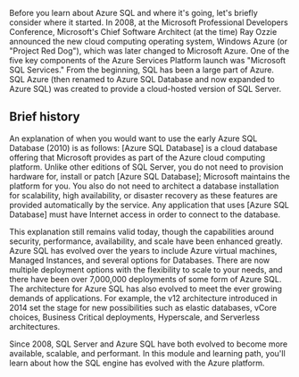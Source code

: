 Before you learn about Azure SQL and where it's going, let's briefly consider where it started. In 2008, at the Microsoft Professional Developers Conference, Microsoft's Chief Software Architect (at the time) Ray Ozzie announced the new cloud computing operating system, Windows Azure (or "Project Red Dog"), which was later changed to Microsoft Azure. One of the five key components of the Azure Services Platform launch was "Microsoft SQL Services." From the beginning, SQL has been a large part of Azure. SQL Azure (then renamed to Azure SQL Database and now expanded to Azure SQL) was created to provide a cloud-hosted version of SQL Server.  

## Brief history

An explanation of when you would want to use the early Azure SQL Database (2010) is as follows: [Azure SQL Database] is a cloud database offering that Microsoft provides as part of the Azure cloud computing platform. Unlike other editions of SQL Server, you do not need to provision hardware for, install or patch [Azure SQL Database]; Microsoft maintains the platform for you. You also do not need to architect a database installation for scalability, high availability, or disaster recovery as these features are provided automatically by the service. Any application that uses [Azure SQL Database] must have Internet access in order to connect to the database.  

This explanation still remains valid today, though the capabilities around security, performance, availability, and scale have been enhanced greatly. Azure SQL has evolved over the years to include Azure virtual machines, Managed Instances, and several options for Databases. There are now multiple deployment options with the flexibility to scale to your needs, and there have been over 7,000,000 deployments of some form of Azure SQL. The architecture for Azure SQL has also evolved to meet the ever growing demands of applications. For example, the v12 architecture introduced in 2014 set the stage for new possibilities such as elastic databases, vCore choices, Business Critical deployments, Hyperscale, and Serverless architectures.  

Since 2008, SQL Server and Azure SQL have both evolved to become more available, scalable, and performant. In this module and learning path, you'll learn about how the SQL engine has evolved with the Azure platform.  
